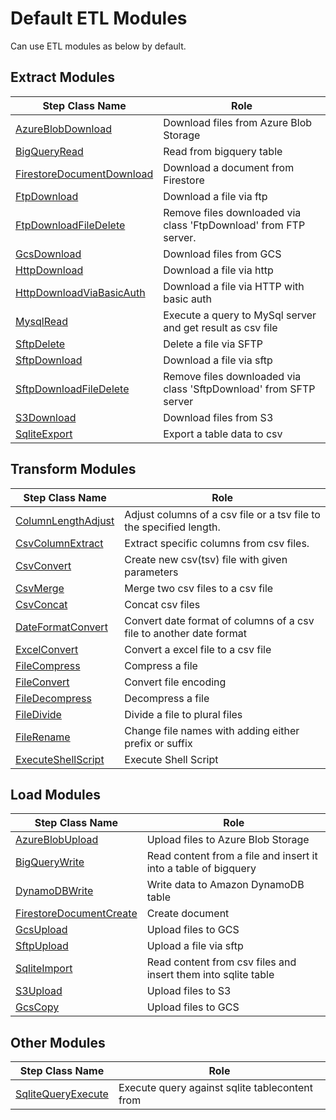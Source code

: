 # Default ETL Modules
Can use ETL modules as below by default.

## Extract Modules
|Step Class Name|Role|
|----------|-----------|
|[AzureBlobDownload](/docs/modules/azureblob_download.md)|Download files from Azure Blob Storage|
|[BigQueryRead](/docs/modules/bigquery_read.md)|Read from bigquery table|
|[FirestoreDocumentDownload](/docs/modules/firestore_document_download.md)|Download a document from Firestore|
|[FtpDownload](/docs/modules/ftp_download.md)|Download a file via ftp|
|[FtpDownloadFileDelete](/docs/modules/ftp_download_file_delete.md)|Remove files downloaded via class 'FtpDownload' from FTP server.|
|[GcsDownload](/docs/modules/gcs_download.md)|Download files from GCS|
|[HttpDownload](/docs/modules/http_download.md)|Download a file via http|
|[HttpDownloadViaBasicAuth](/docs/modules/http_download_via_basic_auth.md)|Download a file via HTTP with basic auth|
|[MysqlRead](/docs/modules/mysql_read.md)|Execute a query to MySql server and get result as csv file|
|[SftpDelete](/docs/modules/sftp_delete.md)|Delete a file via SFTP|
|[SftpDownload](/docs/modules/sftp_download.md)|Download a file via sftp|
|[SftpDownloadFileDelete](/docs/modules/sftp_download_file_delete.md)|Remove files downloaded via class 'SftpDownload' from SFTP server|
|[S3Download](/docs/modules/s3_download.md)|Download files from S3|
|[SqliteExport](/docs/modules/sqlite_export.md)|Export a table data to csv|


## Transform Modules
|Step Class Name|Role|
|----------|-----------|
|[ColumnLengthAdjust](/docs/modules/column_length_adjust.md)|Adjust columns of a csv file or a tsv file to the specified length.|
|[CsvColumnExtract](/docs/modules/csv_column_extract.md)|Extract specific columns from csv files.|
|[CsvConvert](/docs/modules/csv_convert.md)|Create new csv(tsv) file with given parameters|
|[CsvMerge](/docs/modules/csv_merge.md)|Merge two csv files to a csv file|
|[CsvConcat](/docs/modules/csv_concat.md)|Concat csv files|
|[DateFormatConvert](/docs/modules/date_format_convert.md)|Convert date format of columns of a csv file to another date format|
|[ExcelConvert](/docs/modules/excel_convert.md)|Convert a excel file to a csv file|
|[FileCompress](/docs/modules/file_compress.md)|Compress a file|
|[FileConvert](/docs/modules/file_convert.md)|Convert file encoding|
|[FileDecompress](/docs/modules/file_decompress.md)|Decompress a file|
|[FileDivide](/docs/modules/file_divide.md)|Divide a file to plural files|
|[FileRename](/docs/modules/file_rename.md)|Change file names with adding either prefix or suffix|
|[ExecuteShellScript](/docs/modules/execute_shell_script.md)|Execute Shell Script|


## Load Modules
|Step Class Name|Role|
|----------|-----------|
|[AzureBlobUpload](/docs/modules/azureblob_upload.md)|Upload files to Azure Blob Storage|
|[BigQueryWrite](/docs/modules/bigquery_write.md)|Read content from a file and insert it into a table of bigquery|
|[DynamoDBWrite](/docs/modules/dynamodb_write.md)|Write data to Amazon DynamoDB table|
|[FirestoreDocumentCreate](/docs/modules/firestore_document_create.md)|Create document|
|[GcsUpload](/docs/modules/gcs_upload.md)|Upload files to GCS|
|[SftpUpload](/docs/modules/sftp_upload.md)|Upload a file via sftp|
|[SqliteImport](/docs/modules/sqlite_import.md)|Read content from csv files and insert them into sqlite table|
|[S3Upload](/docs/modules/s3_upload.md)|Upload files to S3|
|[GcsCopy](/docs/modules/gcs_copy.md)|Upload files to GCS|


## Other Modules
|Step Class Name|Role|
|----------|-----------|
|[SqliteQueryExecute](/docs/modules/sqlite_query_execute.md)|Execute query against sqlite tablecontent from|